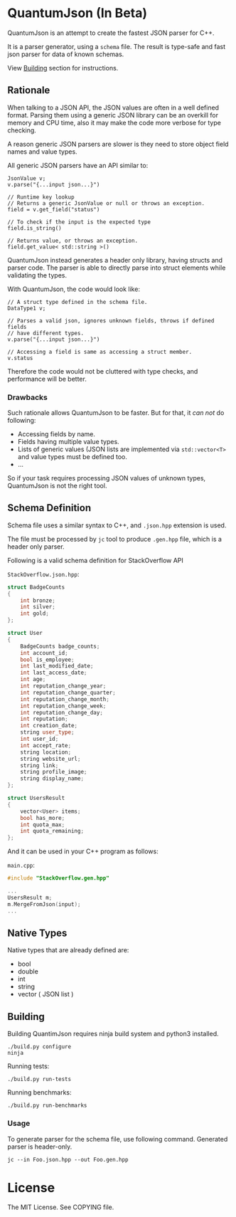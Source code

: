 # QuantumJson (In Beta)

QuantumJson is an attempt to create the fastest JSON parser for C++.

It is a parser generator, using a `schema` file. The result is type-safe
and fast json parser for data of known schemas.

View [Building](#building) section for instructions.

## Rationale

When talking to a JSON API, the JSON values are often in a well defined format.
Parsing them using a generic JSON library can be an overkill for memory and
CPU time, also it may make the code more verbose for type checking.

A reason generic JSON parsers are slower is they need to store object field
names and value types.

All generic JSON parsers have an API similar to:

```
JsonValue v;
v.parse("{...input json...}")

// Runtime key lookup
// Returns a generic JsonValue or null or throws an exception.
field = v.get_field("status")

// To check if the input is the expected type
field.is_string()

// Returns value, or throws an exception.
field.get_value< std::string >()
```

QuantumJson instead generates a header only library, having structs and parser
code. The parser is able to directly parse into struct elements while
validating the types.

With QuantumJson, the code would look like:

```
// A struct type defined in the schema file.
DataType1 v;

// Parses a valid json, ignores unknown fields, throws if defined fields
// have different types.
v.parse("{...input json...}")

// Accessing a field is same as accessing a struct member.
v.status
```

Therefore the code would not be cluttered with type checks, and performance
will be better.

### Drawbacks

Such rationale allows QuantumJson to be faster. But for that, it *can not* do
following:

* Accessing fields by name.
* Fields having multiple value types.
* Lists of generic values (JSON lists are implemented via `std::vector<T>` and
value types must be defined too.
* ...

So if your task requires processing JSON values of unknown types, QuantumJson
is not the right tool.

## Schema Definition

Schema file uses a similar syntax to C++, and `.json.hpp` extension is used.

The file must be processed by `jc` tool to produce `.gen.hpp` file, which is
a header only parser.

Following is a valid schema definition for StackOverflow API

`StackOverflow.json.hpp`:

```cpp
struct BadgeCounts
{
	int bronze;
	int silver;
	int gold;
};

struct User
{
	BadgeCounts badge_counts;
	int account_id;
	bool is_employee;
	int last_modified_date;
	int last_access_date;
	int age;
	int reputation_change_year;
	int reputation_change_quarter;
	int reputation_change_month;
	int reputation_change_week;
	int reputation_change_day;
	int reputation;
	int creation_date;
	string user_type;
	int user_id;
	int accept_rate;
	string location;
	string website_url;
	string link;
	string profile_image;
	string display_name;
};

struct UsersResult
{
	vector<User> items;
	bool has_more;
	int quota_max;
	int quota_remaining;
};
```

And it can be used in your C++ program as follows:

`main.cpp`:

```cpp
#include "StackOverflow.gen.hpp"

...
UsersResult m;
m.MergeFromJson(input);
...
```

## Native Types

Native types that are already defined are:

 * bool
 * double
 * int
 * string
 * vector<Smth> ( JSON list )

## Building

Building QuantimJson requires ninja build system and python3 installed.

```
./build.py configure
ninja
```

Running tests:

```
./build.py run-tests
```

Running benchmarks:

```
./build.py run-benchmarks
```

### Usage

To generate parser for the schema file, use following command.
Generated parser is header-only.

```
jc --in Foo.json.hpp --out Foo.gen.hpp
```

# License

The MIT License. See COPYING file.
